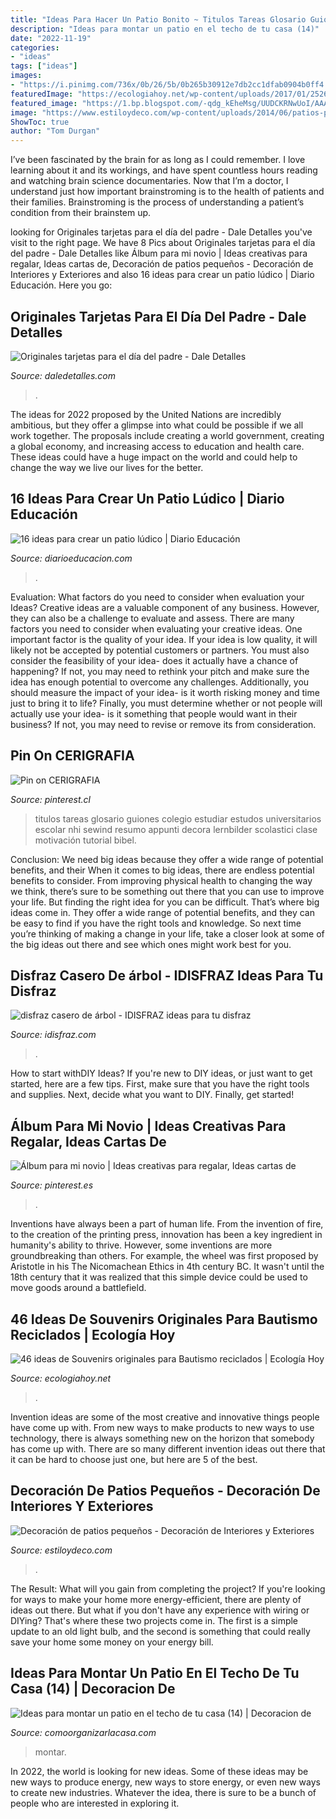 ```yaml
---
title: "Ideas Para Hacer Un Patio Bonito ~ Titulos Tareas Glosario Guiones Colegio Estudiar Estudos Universitarios Escolar Nhi Sewind Resumo Appunti Decora Lernbilder Scolastici Clase Motivación Tutorial Bibel"
description: "Ideas para montar un patio en el techo de tu casa (14)"
date: "2022-11-19"
categories:
- "ideas"
tags: ["ideas"]
images:
- "https://i.pinimg.com/736x/0b/26/5b/0b265b30912e7db2cc1dfab0904b0ff4.jpg"
featuredImage: "https://ecologiahoy.net/wp-content/uploads/2017/01/2526fa808e818164801001fa319c6658.jpg"
featured_image: "https://1.bp.blogspot.com/-qdg_kEheMsg/UUDCKRNwUoI/AAAAAAAAnqc/Iyk9MLep-FU/s1600/disfraz+de+arbol+idisfraz+(7).jpg"
image: "https://www.estiloydeco.com/wp-content/uploads/2014/06/patios-pequenos-12.jpg"
ShowToc: true
author: "Tom Durgan"
---
```



I’ve been fascinated by the brain for as long as I could remember. I love learning about it and its workings, and have spent countless hours reading and watching brain science documentaries. Now that I’m a doctor, I understand just how important brainstroming is to the health of patients and their families. Brainstroming is the process of understanding a patient’s condition from their brainstem up.

	

		
looking for Originales tarjetas para el día del padre - Dale Detalles you've visit to the right page. We have 8 Pics about Originales tarjetas para el día del padre - Dale Detalles like Álbum para mi novio | Ideas creativas para regalar, Ideas cartas de, Decoración de patios pequeños - Decoración de Interiores y Exteriores and also 16 ideas para crear un patio lúdico | Diario Educación. Here you go:
		
    
## Originales Tarjetas Para El Día Del Padre - Dale Detalles

<img loading=lazy src="https://i2.wp.com/www.daledetalles.com/wp-content/uploads/2017/06/tarjeta-dia-del-padre4-e1497372661916.jpg?resize=566%2C1182" onerror="this.onerror=null;this.src='https://tse2.mm.bing.net/th?id=OIP.TfsQD_idBXJNAVoba5-1lwHaPd&amp;pid=15.1';" alt="Originales tarjetas para el día del padre - Dale Detalles">

_Source: daledetalles.com_

>. 

	

The ideas for 2022 proposed by the United Nations are incredibly ambitious, but they offer a glimpse into what could be possible if we all work together. The proposals include creating a world government, creating a global economy, and increasing access to education and health care. These ideas could have a huge impact on the world and could help to change the way we live our lives for the better.

    
## 16 Ideas Para Crear Un Patio Lúdico | Diario Educación

<img loading=lazy src="https://diarioeducacion.com/wp-content/uploads/2016/04/gusano-abecedario.jpg" onerror="this.onerror=null;this.src='https://tse3.mm.bing.net/th?id=OIP.rnzHvuMI6Brz3xNdS1Ff5gHaJ4&amp;pid=15.1';" alt="16 ideas para crear un patio lúdico | Diario Educación">

_Source: diarioeducacion.com_

>. 

	

Evaluation: What factors do you need to consider when evaluation your Ideas?
Creative ideas are a valuable component of any business. However, they can also be a challenge to evaluate and assess. There are many factors you need to consider when evaluating your creative ideas. 
One important factor is the quality of your idea. If your idea is low quality, it will likely not be accepted by potential customers or partners. You must also consider the feasibility of your idea- does it actually have a chance of happening? If not, you may need to rethink your pitch and make sure the idea has enough potential to overcome any challenges. Additionally, you should measure the impact of your idea- is it worth risking money and time just to bring it to life? Finally, you must determine whether or not people will actually use your idea- is it something that people would want in their business? If not, you may need to revise or remove its from consideration.

    
## Pin On CERIGRAFIA

<img loading=lazy src="https://i.pinimg.com/736x/40/ca/e1/40cae1115a591c28b94c27a6dc6a8ba5.jpg" onerror="this.onerror=null;this.src='https://tse1.mm.bing.net/th?id=OIP.FkGB6KVsx5IdEu0e6aD9TwHaNJ&amp;pid=15.1';" alt="Pin on CERIGRAFIA">

_Source: pinterest.cl_

>titulos tareas glosario guiones colegio estudiar estudos universitarios escolar nhi sewind resumo appunti decora lernbilder scolastici clase motivación tutorial bibel. 

	

Conclusion: We need big ideas because they offer a wide range of potential benefits, and their
When it comes to big ideas, there are endless potential benefits to consider. From improving physical health to changing the way we think, there’s sure to be something out there that you can use to improve your life. But finding the right idea for you can be difficult. That’s where big ideas come in. They offer a wide range of potential benefits, and they can be easy to find if you have the right tools and knowledge. So next time you’re thinking of making a change in your life, take a closer look at some of the big ideas out there and see which ones might work best for you.

    
## Disfraz Casero De árbol - IDISFRAZ Ideas Para Tu Disfraz

<img loading=lazy src="https://1.bp.blogspot.com/-qdg_kEheMsg/UUDCKRNwUoI/AAAAAAAAnqc/Iyk9MLep-FU/s1600/disfraz+de+arbol+idisfraz+(7).jpg" onerror="this.onerror=null;this.src='https://tse4.mm.bing.net/th?id=OIP.Tu3F3MO3nZrk5POqiEN1sAHaLH&amp;pid=15.1';" alt="disfraz casero de árbol - IDISFRAZ ideas para tu disfraz">

_Source: idisfraz.com_

>. 

	

How to start withDIY Ideas?
If you're new to DIY ideas, or just want to get started, here are a few tips. First, make sure that you have the right tools and supplies. Next, decide what you want to DIY. Finally, get started!

    
## Álbum Para Mi Novio | Ideas Creativas Para Regalar, Ideas Cartas De

<img loading=lazy src="https://i.pinimg.com/736x/0b/26/5b/0b265b30912e7db2cc1dfab0904b0ff4.jpg" onerror="this.onerror=null;this.src='https://tse4.mm.bing.net/th?id=OIP.bv7RxVmNS0cbIIge5fintgHaNK&amp;pid=15.1';" alt="Álbum para mi novio | Ideas creativas para regalar, Ideas cartas de">

_Source: pinterest.es_

>. 

	

Inventions have always been a part of human life. From the invention of fire, to the creation of the printing press, innovation has been a key ingredient in humanity's ability to thrive. However, some inventions are more groundbreaking than others. For example, the wheel was first proposed by Aristotle in his The Nicomachean Ethics in 4th century BC. It wasn't until the 18th century that it was realized that this simple device could be used to move goods around a battlefield.

    
## 46 Ideas De Souvenirs Originales Para Bautismo Reciclados | Ecología Hoy

<img loading=lazy src="https://ecologiahoy.net/wp-content/uploads/2017/01/2526fa808e818164801001fa319c6658.jpg" onerror="this.onerror=null;this.src='https://tse4.mm.bing.net/th?id=OIP.JSb6gI6BgWSAEAH6MZxmWAHaNK&amp;pid=15.1';" alt="46 ideas de Souvenirs originales para Bautismo reciclados | Ecología Hoy">

_Source: ecologiahoy.net_

>. 

	

Invention ideas are some of the most creative and innovative things people have come up with. From new ways to make products to new ways to use technology, there is always something new on the horizon that somebody has come up with. There are so many different invention ideas out there that it can be hard to choose just one, but here are 5 of the best.

    
## Decoración De Patios Pequeños - Decoración De Interiores Y Exteriores

<img loading=lazy src="https://www.estiloydeco.com/wp-content/uploads/2014/06/patios-pequenos-12.jpg" onerror="this.onerror=null;this.src='https://tse3.mm.bing.net/th?id=OIP.EMHtl_A5-O0xxmFoTE6mLAHaJ4&amp;pid=15.1';" alt="Decoración de patios pequeños - Decoración de Interiores y Exteriores">

_Source: estiloydeco.com_

>. 

	

The Result: What will you gain from completing the project?
If you're looking for ways to make your home more energy-efficient, there are plenty of ideas out there. But what if you don't have any experience with wiring or DIYing? That's where these two projects come in. The first is a simple update to an old light bulb, and the second is something that could really save your home some money on your energy bill.

    
## Ideas Para Montar Un Patio En El Techo De Tu Casa (14) | Decoracion De

<img loading=lazy src="http://comoorganizarlacasa.com/wp-content/uploads/2017/01/Ideas-para-montar-un-patio-en-el-techo-de-tu-casa-14.jpg" onerror="this.onerror=null;this.src='https://tse3.mm.bing.net/th?id=OIP.rSle8ly2Rvct_Y8s_jzGxwHaKR&amp;pid=15.1';" alt="Ideas para montar un patio en el techo de tu casa (14) | Decoracion de">

_Source: comoorganizarlacasa.com_

>montar. 

	

In 2022, the world is looking for new ideas. Some of these ideas may be new ways to produce energy, new ways to store energy, or even new ways to create new industries. Whatever the idea, there is sure to be a bunch of people who are interested in exploring it.

